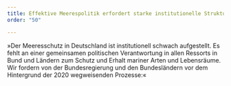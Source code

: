 ```yaml
---
title: Effektive Meerespolitik erfordert starke institutionelle Strukturen
order: "50"

---
```

»Der Meeresschutz in Deutschland ist institutionell schwach aufgestellt. Es fehlt an einer gemeinsamen politischen Verant­wortung in allen Ressorts in Bund und Ländern zum Schutz und Erhalt mariner Arten und Lebensräume. Wir fordern von der Bundes­regierung und den Bundesländern vor dem Hintergrund der 2020 wegweisenden Prozesse:«